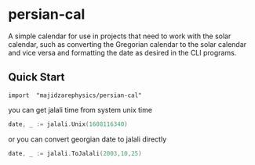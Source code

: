 # persian-cal
A simple calendar for use in projects that need to work with the solar calendar, such as converting the Gregorian calendar to the solar calendar and vice versa and formatting the date as desired in the CLI programs.

## Quick Start

``` code
import	"majidzarephysics/persian-cal"
```

you can get jalali time from system unix time

``` go code
date, _ := jalali.Unix(1608116340)
```

or you can convert georgian date to jalali directly

``` go code
date, _ := jalali.ToJalali(2003,10,25)
```
